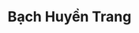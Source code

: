 ---
layout: album_gallery
resource: instagram
title: "Bạch Huyền Trang"
description: "Instagram albums of Bạch Huyền Trang</br>. Username: bachhuyentrang25"
active: gallery
images:
- image_path: /bachhuyentrang25/0/20220626_183540_290830676_136830528713999_5889494496315116755_n.jpg
  gallery-folder: /gallery/bachhuyentrang25/0/
  gallery-name: 0
  gallery-date: March 2025
- image_path: /bachhuyentrang25/1/20210404_192354_168053537_486810899395639_2641461305287541745_n.jpg
  gallery-folder: /gallery/bachhuyentrang25/1/
  gallery-name: 1
  gallery-date: March 2025
- image_path: /bachhuyentrang25/2/20210719_180839_219371355_2885831188325093_8072770899209903922_n.jpg
  gallery-folder: /gallery/bachhuyentrang25/2/
  gallery-name: 2
  gallery-date: March 2025
- image_path: /bachhuyentrang25/3/20240819_175536_456382967_18410770783077003_8964258937883097307_n.jpg
  gallery-folder: /gallery/bachhuyentrang25/3/
  gallery-name: 3
  gallery-date: March 2025
- image_path: /bachhuyentrang25/5/20250206_184925_476648778_18439866616077003_3577660041017884108_n.jpg
  gallery-folder: /gallery/bachhuyentrang25/5/
  gallery-name: 5
  gallery-date: March 2025
---